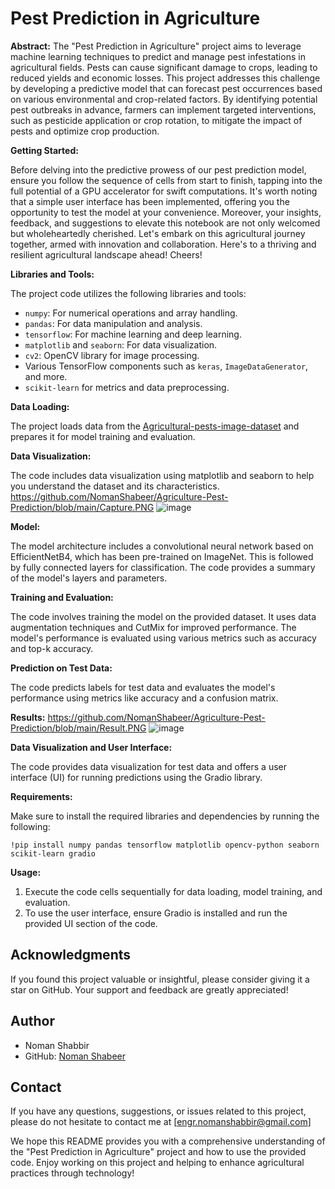 # Pest Prediction in Agriculture

**Abstract:** The "Pest Prediction in Agriculture" project aims to leverage machine learning techniques to predict and manage pest infestations in agricultural fields. Pests can cause significant damage to crops, leading to reduced yields and economic losses. This project addresses this challenge by developing a predictive model that can forecast pest occurrences based on various environmental and crop-related factors. By identifying potential pest outbreaks in advance, farmers can implement targeted interventions, such as pesticide application or crop rotation, to mitigate the impact of pests and optimize crop production.

**Getting Started:**

Before delving into the predictive prowess of our pest prediction model, ensure you follow the sequence of cells from start to finish, tapping into the full potential of a GPU accelerator for swift computations. It's worth noting that a simple user interface has been implemented, offering you the opportunity to test the model at your convenience. Moreover, your insights, feedback, and suggestions to elevate this notebook are not only welcomed but wholeheartedly cherished. Let's embark on this agricultural journey together, armed with innovation and collaboration. Here's to a thriving and resilient agricultural landscape ahead! Cheers!

**Libraries and Tools:**

The project code utilizes the following libraries and tools:
- `numpy`: For numerical operations and array handling.
- `pandas`: For data manipulation and analysis.
- `tensorflow`: For machine learning and deep learning.
- `matplotlib` and `seaborn`: For data visualization.
- `cv2`: OpenCV library for image processing.
- Various TensorFlow components such as `keras`, `ImageDataGenerator`, and more.
- `scikit-learn` for metrics and data preprocessing.

**Data Loading:**

The project loads data from the [Agricultural-pests-image-dataset](https://www.kaggle.com/datasets/vencerlanz09/agricultural-pests-image-dataset) and prepares it for model training and evaluation.

**Data Visualization:**

The code includes data visualization using matplotlib and seaborn to help you understand the dataset and its characteristics.
https://github.com/NomanShabeer/Agriculture-Pest-Prediction/blob/main/Capture.PNG
![image](https://github.com/NomanShabeer/Agriculture-Pest-Prediction/assets/144251597/ce1c2349-7631-42b6-960f-7d1f344288b7)


**Model:**

The model architecture includes a convolutional neural network based on EfficientNetB4, which has been pre-trained on ImageNet. This is followed by fully connected layers for classification. The code provides a summary of the model's layers and parameters.

**Training and Evaluation:**

The code involves training the model on the provided dataset. It uses data augmentation techniques and CutMix for improved performance. The model's performance is evaluated using various metrics such as accuracy and top-k accuracy.

**Prediction on Test Data:**

The code predicts labels for test data and evaluates the model's performance using metrics like accuracy and a confusion matrix.

**Results:**
https://github.com/NomanShabeer/Agriculture-Pest-Prediction/blob/main/Result.PNG
![image](https://github.com/NomanShabeer/Agriculture-Pest-Prediction/assets/144251597/4e31aac8-0060-4c6c-8f40-c8ae50567b05)


**Data Visualization and User Interface:**

The code provides data visualization for test data and offers a user interface (UI) for running predictions using the Gradio library.

**Requirements:**

Make sure to install the required libraries and dependencies by running the following:

```
!pip install numpy pandas tensorflow matplotlib opencv-python seaborn scikit-learn gradio
```

**Usage:**

1. Execute the code cells sequentially for data loading, model training, and evaluation.
2. To use the user interface, ensure Gradio is installed and run the provided UI section of the code.


## Acknowledgments

If you found this project valuable or insightful, please consider giving it a star on GitHub. Your support and feedback are greatly appreciated!

## Author

- Noman Shabbir
- GitHub: [Noman Shabeer](https://github.com/NomanShabeer)

## Contact

If you have any questions, suggestions, or issues related to this project, please do not hesitate to contact me at [engr.nomanshabbir@gmail.com]

We hope this README provides you with a comprehensive understanding of the "Pest Prediction in Agriculture" project and how to use the provided code. Enjoy working on this project and helping to enhance agricultural practices through technology!

